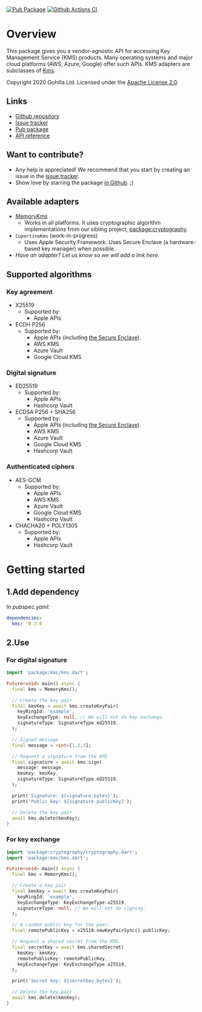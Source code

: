 [![Pub Package](https://img.shields.io/pub/v/kms.svg)](https://pub.dev/packages/kms)
[![Github Actions CI](https://github.com/dint-dev/cryptography/workflows/Dart%20CI/badge.svg)](https://github.com/dint-dev/cryptography/actions?query=workflow%3A%22Dart+CI%22)

# Overview
This package gives you a vendor-agnostic API for accessing Key Management Service (KMS) products.
Many operating systems and major cloud platforms (AWS, Azure, Google) offer such APIs.
KMS adapters are subclasses of [Kms](https://pub.dev/documentation/kms/latest/kms/Kms-class.html).

Copyright 2020 Gohilla Ltd. Licensed under the [Apache License 2.0](LICENSE).

## Links
  * [Github repository](https://github.com/dint-dev/cryptography)
  * [Issue tracker](https://github.com/dint-dev/cryptography/issues)
  * [Pub package](https://pub.dev/packages/kms)
  * [API reference](https://pub.dev/documentation/kms/latest/)

## Want to contribute?
  * Any help is appreciated! We recommend that you start by creating an issue in the
    [issue tracker](https://github.com/dint-dev/cryptography/issues).
  * Show love by starring the package [in Github](https://github.com/dint-dev/cryptography). ;)

## Available adapters
  * [MemoryKms](https://pub.dev/documentation/kms/latest/kms/MemoryKms-class.html)
    * Works in all platforms. It uses cryptographic algorithm implementations from our sibling
      project, [package:cryptography](https://pub.dev/packages/cryptography).
  * `CupertinoKms` (work-in-progress)
    * Uses Apple Security Framework. Uses Secure Enclave (a hardware-based key manager) when
      possible.
  * _Have an adapter? Let us know so we will add a link here._

## Supported algorithms
### Key agreement
  * X25519
    * Supported by:
      * Apple APIs
  * ECDH P256
    * Supported by:
      * Apple APIs (including [the Secure Enclave](https://developer.apple.com/documentation/cryptokit/secureenclave/p256)).
      * AWS KMS
      * Azure Vault
      * Google Cloud KMS

### Digital signature
  * ED25519
    * Supported by:
      * Apple APIs
      * Hashcorp Vault
  * ECDSA P256 + SHA256
    * Supported by:
      * Apple APIs (including [the Secure Enclave](https://developer.apple.com/documentation/cryptokit/secureenclave/p256)).
      * AWS KMS
      * Azure Vault
      * Google Cloud KMS
      * Hashcorp Vault

### Authenticated ciphers
  * AES-GCM
    * Supported by:
      * Apple APIs
      * AWS KMS
      * Azure Vault
      * Google Cloud KMS
      * Hashcorp Vault
  * CHACHA20 + POLY1305
    * Supported by:
      * Apple APIs
      * Hashcorp Vault

# Getting started
## 1.Add dependency
In _pubspec.yaml_:
```yaml
dependencies:
  kms: ^0.3.0
```

## 2.Use
### For digital signature
```dart
import 'package:kms/kms.dart';

Future<void> main() async {
  final kms = MemoryKms();

  // Create the key pair
  final kmsKey = await kms.createKeyPair(
    keyRingId: 'example',
    keyExchangeType: null, // We will not do key exchange.
    signatureType: SignatureType.ed25519,
  );

  // Signed message
  final message = <int>[1,2,3];

  // Request a signature from the KMS
  final signature = await kms.sign(
    message: message,
    kmsKey: kmsKey,
    signatureType: SignatureType.ed25519,
  );

  print('Signature: ${signature.bytes}');
  print('Public key: ${signature.publicKey}');

  // Delete the key pair
  await kms.delete(kmsKey);
}
```

### For key exchange
```dart
import 'package:cryptography/cryptography.dart';
import 'package:kms/kms.dart';

Future<void> main() async {
  final kms = MemoryKms();

  // Create a key pair
  final kmsKey = await kms.createKeyPair(
    keyRingId: 'example',
    keyExchangeType: KeyExchangeType.x25519,
    signatureType: null, // We will not do signing.
  );

  // A random public key for the peer.
  final remotePublicKey = x25519.newKeyPairSync().publicKey;

  // Request a shared secret from the KMS.
  final secretKey = await kms.sharedSecret(
    kmsKey: kmsKey,
    remotePublicKey: remotePublicKey,
    keyExchangeType: KeyExchangeType.x25519,
  );

  print('Secret key: ${secretKey.bytes}');

  // Delete the key pair
  await kms.delete(kmsKey);
}
```